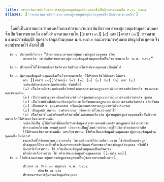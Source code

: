 ```yaml
---
title: การยกเว้นการบันทึกรายการของผู้ควบคุมข้อมูลส่วนบุคคลซึ่งเป็นกิจการขนาดเล็ก พ.ศ. ๒๕๖๕
aliases: ['การยกเว้นการบันทึกรายการของผู้ควบคุมข้อมูลส่วนบุคคลซึ่งเป็นกิจการขนาดเล็ก']
---
```



&emsp; โดยที่เป็นการสมควรกําหนดหลักเกณฑ์การยกเว้นการบันทึกรายการของผู้ควบคุมข้อมูลส่วนบุคคลซึ่งเป็นกิจการขนาดเล็ก 
อาศัยอํานาจตามความใน [[มาตรา ๑๖]] (๔) และ [[มาตรา ๓๙]] วรรคสาม แห่งพระราชบัญญัติ คุ้มครองข้อมูลส่วนบุคคล พ.ศ. ๒๕๖๕
คณะกรรมการคุ้มครองข้อมูลส่วนบุคคล จึงออกประกาศไว้ ดังต่อไปนี้

      ข้อ ๑ ประกาศนี้เรียกว่า “ประกาศคณะกรรมการคุ้มครองข้อมูลส่วนบุคคล เรื่อง
            การยกเว้น การบันทึกรายการของผู้ควบคุมข้อมูลส่วนบุคคลซึ่งเป็นกิจการขนาดเล็ก พ.ศ. ๒๕๖๕”

      ข้อ ๒ ประกาศนี้ให้ใช้บังคับตั้งแต่วันถัดจากวันประกาศในราชกิจจานุเบกษาเป็นต้นไป

      ข้อ ๓ ผู้ควบคุมข้อมูลส่วนบุคคลซึ่งเป็นกิจการขนาดเล็ก ที่ได้รับยกเว้นไม่ต้องดําเนินการ
            ตาม [[มาตรา ๓๙]]วรรคหนึ่ง (๑) (๒) (๓) (๔) (๕) (๖) และ (๔)
            จะต้องมีลักษณะอย่างใดอย่างหนึ่ง ดังต่อไปนี้
            (๑) เป็นวิสาหกิจขนาดย่อมหรือวิสาหกิจขนาดกลางตามกฎหมายว่าด้วยการส่งเสริมวิสาหกิจ ขนาดกลางและขนาดย่อม
            (๒) เป็นวิสาหกิจชุมชนหรือเครือข่ายวิสาหกิจชุมชนตามกฎหมายว่าด้วยการส่งเสริมวิสาหกิจ ชุมชน
            (๓) เป็นวิสาหกิจเพื่อสังคมหรือกลุ่มกิจการเพื่อสังคมตามกฎหมายว่าด้วยการส่งเสริมวิสาหกิจ เพื่อสังคม
            (๔) เป็นสหกรณ์ ชุมนุมสหกรณ์ หรือกลุ่มเกษตรกรตามกฎหมายว่าด้วยสหกรณ์            
            (๕) เป็นมูลนิธิ สมาคม องค์กรศาสนา หรือองค์กรที่ไม่แสวงหากําไร
            (๖) เป็นกิจการในครัวเรือนหรือกิจการอื่นในลักษณะเดียวกัน ผู้ควบคุมข้อมูลส่วนบุคคลซึ่งเป็นกิจการขนาดเล็กที่ได้รับยกเว้นตามวรรคหนึ่ง
            จะต้องไม่เป็น ผู้ให้บริการที่ต้องเก็บรักษาข้อมูลจราจรทางคอมพิวเตอร์ตามกฎหมายว่าด้วยการกระ
            ทําความผิดเกี่ยวกับ คอมพิวเตอร์ เว้นแต่จะเป็นผู้ให้บริการประเภทผู้ให้บริการร้านอินเทอร์เน็ต
            ให้ได้รับยกเว้นตามวรรคหนึ่ง การเก็บรวบรวม ใช้หรือเปิดเผยข้อมูลส่วนบุคคลของผู้ควบคุมข้อมูลส่วนบุคคลซึ่งเป็นกิจการ
            ขนาดเล็กที่ได้รับยกเว้นตามวรรคหนึ่ง ไม่รวมถึงกรณีที่มีการเก็บรวบรวม ใช้หรือเปิดเผยข้อมูล
            ส่วนบุคคลที่มีความเสี่ยงที่จะมีผลกระทบต่อสิทธิและเสรีภาพของเจ้าของข้อมูลส่วนบุคคล หรือมิใช่
            กิจการที่เก็บรวบรวม ใช้ หรือเปิดเผยข้อมูลส่วนบุคคลเป็นครั้งคราว
            หรือมีการเก็บรวบรวม ใช้ หรือเปิดเผยข้อมูลส่วนบุคคลตาม [[มาตรา ๒๖]]
      ข้อ ๔ ให้ประธานกรรมการคุ้มครองข้อมูลส่วนบุคคลเป็นผู้รักษาการตามประกาศนี้

            ประกาศ ณ วันที่ ๑๐ มิถุนายน พ.ศ. ๒๕๖๕
                   เธียรชัย ณ นคร
            ประธานกรรมการคุ้มครองข้อมูลส่วนบุคคล